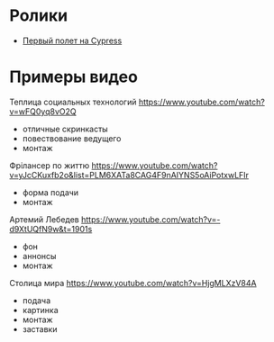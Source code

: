 # Ролики

* [Первый полет на Cypress](cypress_test_flight.md)

# Примеры видео

Теплица социальных технологий
https://www.youtube.com/watch?v=wFQ0yq8vO2Q
* отличные скринкасты
* повествование ведущего
* монтаж

Фрілансер по життю
https://www.youtube.com/watch?v=yJcCKuxfb2o&list=PLM6XATa8CAG4F9nAIYNS5oAiPotxwLFIr
* форма подачи
* монтаж

Артемий Лебедев
https://www.youtube.com/watch?v=-d9XtUQfN9w&t=1901s
* фон
* аннонсы
* монтаж

Столица мира
https://www.youtube.com/watch?v=HjgMLXzV84A
* подача
* картинка
* монтаж
* заставки
